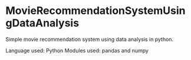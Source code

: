 # MovieRecommendationSystemUsingDataAnalysis
Simple movie recommendation system using data analysis in python.

Language used: Python
Modules used: pandas and numpy
